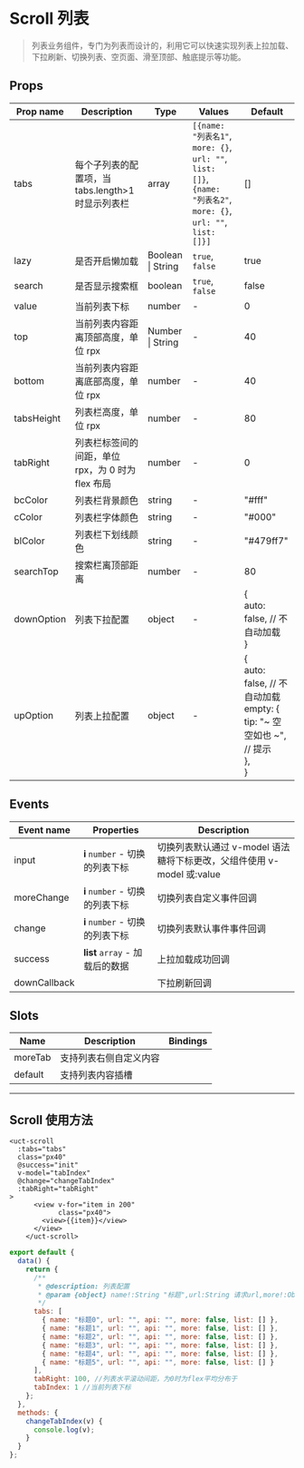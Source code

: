 # Scroll 列表

> 列表业务组件，专门为列表而设计的，利用它可以快速实现列表上拉加载、下拉刷新、切换列表、空页面、滑至顶部、触底提示等功能。

## Props

| Prop name  | Description                                       | Type              | Values                                                                                                           | Default                                                                                    |
| ---------- | ------------------------------------------------- | ----------------- | ---------------------------------------------------------------------------------------------------------------- | ------------------------------------------------------------------------------------------ |
| tabs       | 每个子列表的配置项，当 tabs.length>1 时显示列表栏 | array             | `[{name: "列表名1"`, `more: {}`, `url: ""`, `list: []}`, `{name: "列表名2"`, `more: {}`, `url: ""`, `list: []}]` | []                                                                                         |
| lazy       | 是否开启懒加载                                    | Boolean \| String | `true`, `false`                                                                                                  | true                                                                                       |
| search     | 是否显示搜索框                                    | boolean           | `true`, `false`                                                                                                  | false                                                                                      |
| value      | 当前列表下标                                      | number            | -                                                                                                                | 0                                                                                          |
| top        | 当前列表内容距离顶部高度，单位 rpx                | Number \| String  | -                                                                                                                | 40                                                                                         |
| bottom     | 当前列表内容距离底部高度，单位 rpx                | number            | -                                                                                                                | 40                                                                                         |
| tabsHeight | 列表栏高度，单位 rpx                              | number            | -                                                                                                                | 80                                                                                         |
| tabRight   | 列表栏标签间的间距，单位 rpx，为 0 时为 flex 布局 | number            | -                                                                                                                | 0                                                                                          |
| bcColor    | 列表栏背景颜色                                    | string            | -                                                                                                                | "#fff"                                                                                     |
| cColor     | 列表栏字体颜色                                    | string            | -                                                                                                                | "#000"                                                                                     |
| blColor    | 列表栏下划线颜色                                  | string            | -                                                                                                                | "#479ff7"                                                                                  |
| searchTop  | 搜索栏离顶部距离                                  | number            | -                                                                                                                | 80                                                                                         |
| downOption | 列表下拉配置                                      | object            | -                                                                                                                | {<br> auto: false, // 不自动加载<br>}                                                      |
| upOption   | 列表上拉配置                                      | object            | -                                                                                                                | {<br> auto: false, // 不自动加载<br> empty: {<br> tip: "~ 空空如也 ~", // 提示<br> },<br>} |

## Events

| Event name   | Properties                      | Description                                                            |
| ------------ | ------------------------------- | ---------------------------------------------------------------------- |
| input        | **i** `number` - 切换的列表下标 | 切换列表默认通过 v-model 语法糖将下标更改，父组件使用 v-model 或:value |
| moreChange   | **i** `number` - 切换的列表下标 | 切换列表自定义事件回调                                                 |
| change       | **i** `number` - 切换的列表下标 | 切换列表默认事件事件回调                                               |
| success      | **list** `array` - 加载后的数据 | 上拉加载成功回调                                                       |
| downCallback |                                 | 下拉刷新回调                                                           |

## Slots

| Name    | Description            | Bindings |
| ------- | ---------------------- | -------- |
| moreTab | 支持列表右侧自定义内容 |          |
| default | 支持列表内容插槽       |          |

---

<!--
 * @Version: 1.0.0
 * @Author: 祸灵
 * @LastEditors: 祸灵
 * @Date: 2021-04-13 16:08:09
 * @LastEditTime: 2021-04-16 11:38:43
 * @Description:
-->

## Scroll 使用方法

```vue
<uct-scroll
  :tabs="tabs"
  class="px40"
  @success="init"
  v-model="tabIndex"
  @change="changeTabIndex"
  :tabRight="tabRight"
>
      <view v-for="item in 200"
            class="px40">
        <view>{{item}}</view>
      </view>
    </uct-scroll>
```

```js
export default {
  data() {
    return {
      /**
       * @description: 列表配置
       * @param {object} name!:String "标题",url:String 请求url,more!:Object|Boolean 请求参数{key:value},api:String 根据api返回list数据,list:Array 请求返回数据
       */
      tabs: [
        { name: "标题0", url: "", api: "", more: false, list: [] },
        { name: "标题1", url: "", api: "", more: false, list: [] },
        { name: "标题2", url: "", api: "", more: false, list: [] },
        { name: "标题3", url: "", api: "", more: false, list: [] },
        { name: "标题4", url: "", api: "", more: false, list: [] },
        { name: "标题5", url: "", api: "", more: false, list: [] }
      ],
      tabRight: 100, //列表水平滚动间距，为0时为flex平均分布于
      tabIndex: 1 //当前列表下标
    };
  },
  methods: {
    changeTabIndex(v) {
      console.log(v);
    }
  }
};
```
